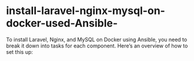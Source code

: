 # install-laravel-nginx-mysql-on-docker-used-Ansible-
To install Laravel, Nginx, and MySQL on Docker using Ansible, you need to break it down into tasks for each component. Here’s an overview of how to set this up:
